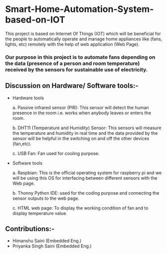 # Smart-Home-Automation-System-based-on-IOT

This project is based on Internet Of  Things (IOT) which will be beneficial for the people to automatically operate and manage home appliances like (fans, lights, etc) remotely with the help of web application (Web Page).

### Our purpose in this project is to automate fans depending on the data (presence of  a person and room temperature) received by the sensors for sustainable use of electricity. 


## Discussion on Hardware/ Software  tools:-

-  Hardware tools

      a. Passive infrared sensor (PIR): This sensor will detect the human presence in the room i.e. works when anybody leaves or enters the room.

      b. DHT11 (Temperature and  Humidity) Sensor: This sensors  will measure the temperature and  humidity  in real time and the data provided by the sensor will be helpful in the switching on and off the other devices (fan,etc).

     c. USB Fan: Fan used for cooling purpose.

- Software tools

   a. Raspbian: This is the official operating system for raspberry pi and we will be using this OS for interfacing between  different sensors with the Web page.

   b. Thonny Python IDE: used for the coding purpose and connecting the sensor outputs to the web page.

   c. HTML web page: To display the working condition of fan and to display temperature value.

                                                              
## Contributions:-
- Himanshu Saini (Embedded Eng.)
- Priyanka Singh Saini (Embedded Eng.) 
